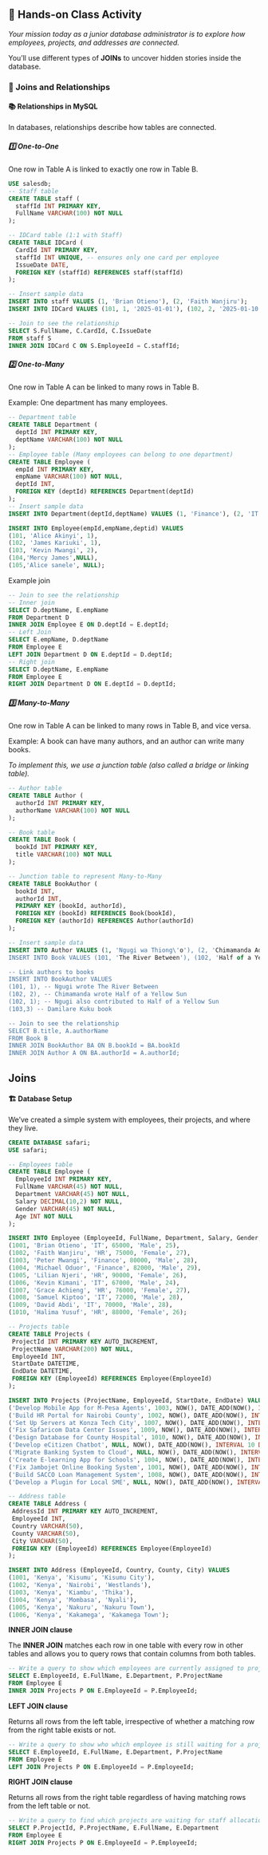 ## 🎯 Hands-on Class Activity
_Your mission today as a junior database administrator is to explore how employees, projects, and addresses are connected._

You’ll use different types of **JOINs** to uncover hidden stories inside the database.
### 🚀 Joins and Relationships
#### 📚 Relationships in MySQL
In databases, relationships describe how tables are connected.
##### 1️⃣ One-to-One
One row in Table A is linked to exactly one row in Table B.
```sql
USE salesdb;
-- Staff table
CREATE TABLE staff (
  staffId INT PRIMARY KEY,
  FullName VARCHAR(100) NOT NULL
);

-- IDCard table (1:1 with Staff)
CREATE TABLE IDCard (
  CardId INT PRIMARY KEY,
  staffId INT UNIQUE, -- ensures only one card per employee
  IssueDate DATE,
  FOREIGN KEY (staffId) REFERENCES staff(staffId)
);

-- Insert sample data
INSERT INTO staff VALUES (1, 'Brian Otieno'), (2, 'Faith Wanjiru');
INSERT INTO IDCard VALUES (101, 1, '2025-01-01'), (102, 2, '2025-01-10');

-- Join to see the relationship
SELECT S.FullName, C.CardId, C.IssueDate
FROM staff S
INNER JOIN IDCard C ON S.EmployeeId = C.staffId;

```
##### 2️⃣ One-to-Many

One row in Table A can be linked to many rows in Table B.

Example: One department has many employees.
```sql
-- Department table
CREATE TABLE Department (
  deptId INT PRIMARY KEY,
  deptName VARCHAR(100) NOT NULL
);
-- Employee table (Many employees can belong to one department)
CREATE TABLE Employee (
  empId INT PRIMARY KEY,
  empName VARCHAR(100) NOT NULL,
  deptId INT,
  FOREIGN KEY (deptId) REFERENCES Department(deptId)
);
-- Insert sample data
INSERT INTO Department(deptId,deptName) VALUES (1, 'Finance'), (2, 'IT');

INSERT INTO Employee(empId,empName,deptid) VALUES 
(101, 'Alice Akinyi', 1),
(102, 'James Kariuki', 1),
(103, 'Kevin Mwangi', 2),
(104,'Mercy James',NULL),
(105,'Alice sanele', NULL);
```
Example join
```sql
-- Join to see the relationship
-- Inner join 
SELECT D.deptName, E.empName
FROM Department D
INNER JOIN Employee E ON D.deptId = E.deptId;
-- Left Join
SELECT E.empName, D.deptName
FROM Employee E
LEFT JOIN Department D ON E.deptId = D.deptId;
-- Right join
SELECT D.deptName, E.empName
FROM Employee E
RIGHT JOIN Department D ON E.deptId = D.deptId;
```
##### 3️⃣ Many-to-Many

One row in Table A can be linked to many rows in Table B, and vice versa.

Example: A book can have many authors, and an author can write many books.

_To implement this, we use a junction table (also called a bridge or linking table)._
```sql
-- Author table
CREATE TABLE Author (
  authorId INT PRIMARY KEY,
  authorName VARCHAR(100) NOT NULL
);

-- Book table
CREATE TABLE Book (
  bookId INT PRIMARY KEY,
  title VARCHAR(100) NOT NULL
);

-- Junction table to represent Many-to-Many
CREATE TABLE BookAuthor (
  bookId INT,
  authorId INT,
  PRIMARY KEY (bookId, authorId),
  FOREIGN KEY (bookId) REFERENCES Book(bookId),
  FOREIGN KEY (authorId) REFERENCES Author(authorId)
);

-- Insert sample data
INSERT INTO Author VALUES (1, 'Ngugi wa Thiong\'o'), (2, 'Chimamanda Adichie'),(3,'Damilare Kuku');
INSERT INTO Book VALUES (101, 'The River Between'), (102, 'Half of a Yellow Sun'),(103,'Nearly all men in Lagos are Mad');

-- Link authors to books
INSERT INTO BookAuthor VALUES 
(101, 1), -- Ngugi wrote The River Between
(102, 2), -- Chimamanda wrote Half of a Yellow Sun
(102, 1); -- Ngugi also contributed to Half of a Yellow Sun
(103,3) -- Damilare Kuku book

-- Join to see the relationship
SELECT B.title, A.authorName
FROM Book B
INNER JOIN BookAuthor BA ON B.bookId = BA.bookId
INNER JOIN Author A ON BA.authorId = A.authorId;

```
## Joins
#### 🏗️ Database Setup
We’ve created a simple system with employees, their projects, and where they live.
```sql
CREATE DATABASE safari;
USE safari;

-- Employees table
CREATE TABLE Employee (
  EmployeeId INT PRIMARY KEY,
  FullName VARCHAR(45) NOT NULL,
  Department VARCHAR(45) NOT NULL,
  Salary DECIMAL(10,2) NOT NULL,
  Gender VARCHAR(45) NOT NULL,
  Age INT NOT NULL
);

INSERT INTO Employee (EmployeeId, FullName, Department, Salary, Gender, Age) VALUES 
(1001, 'Brian Otieno', 'IT', 65000, 'Male', 25),
(1002, 'Faith Wanjiru', 'HR', 75000, 'Female', 27),
(1003, 'Peter Mwangi', 'Finance', 80000, 'Male', 28),
(1004, 'Michael Oduor', 'Finance', 82000, 'Male', 29),
(1005, 'Lilian Njeri', 'HR', 90000, 'Female', 26),
(1006, 'Kevin Kimani', 'IT', 67000, 'Male', 24),
(1007, 'Grace Achieng', 'HR', 76000, 'Female', 27),
(1008, 'Samuel Kiptoo', 'IT', 72000, 'Male', 28),
(1009, 'David Abdi', 'IT', 70000, 'Male', 28),
(1010, 'Halima Yusuf', 'HR', 88000, 'Female', 26);

-- Projects table
CREATE TABLE Projects (
 ProjectId INT PRIMARY KEY AUTO_INCREMENT,
 ProjectName VARCHAR(200) NOT NULL,
 EmployeeId INT,
 StartDate DATETIME,
 EndDate DATETIME,
 FOREIGN KEY (EmployeeId) REFERENCES Employee(EmployeeId)
);

INSERT INTO Projects (ProjectName, EmployeeId, StartDate, EndDate) VALUES 
('Develop Mobile App for M-Pesa Agents', 1003, NOW(), DATE_ADD(NOW(), INTERVAL 30 DAY)),
('Build HR Portal for Nairobi County', 1002, NOW(), DATE_ADD(NOW(), INTERVAL 45 DAY)),
('Set Up Servers at Konza Tech City', 1007, NOW(), DATE_ADD(NOW(), INTERVAL 45 DAY)),
('Fix Safaricom Data Center Issues', 1009, NOW(), DATE_ADD(NOW(), INTERVAL 7 DAY)),
('Design Database for County Hospital', 1010, NOW(), DATE_ADD(NOW(), INTERVAL 15 DAY)),
('Develop eCitizen Chatbot', NULL, NOW(), DATE_ADD(NOW(), INTERVAL 10 DAY)),
('Migrate Banking System to Cloud', NULL, NOW(), DATE_ADD(NOW(), INTERVAL 5 DAY)),
('Create E-learning App for Schools', 1004, NOW(), DATE_ADD(NOW(), INTERVAL 30 DAY)),
('Fix Jambojet Online Booking System', 1001, NOW(), DATE_ADD(NOW(), INTERVAL 7 DAY)),
('Build SACCO Loan Management System', 1008, NOW(), DATE_ADD(NOW(), INTERVAL 15 DAY)),
('Develop a Plugin for Local SME', NULL, NOW(), DATE_ADD(NOW(), INTERVAL 10 DAY));

-- Address table
CREATE TABLE Address (
 AddressId INT PRIMARY KEY AUTO_INCREMENT,
 EmployeeId INT,
 Country VARCHAR(50),
 County VARCHAR(50),
 City VARCHAR(50),
 FOREIGN KEY (EmployeeId) REFERENCES Employee(EmployeeId)
);

INSERT INTO Address (EmployeeId, Country, County, City) VALUES 
(1001, 'Kenya', 'Kisumu', 'Kisumu City'),
(1002, 'Kenya', 'Nairobi', 'Westlands'),
(1003, 'Kenya', 'Kiambu', 'Thika'),
(1004, 'Kenya', 'Mombasa', 'Nyali'),
(1005, 'Kenya', 'Nakuru', 'Nakuru Town'),
(1006, 'Kenya', 'Kakamega', 'Kakamega Town');

```
**INNER JOIN clause**

The **INNER JOIN** matches each row in one table with every row in other tables and allows you to query rows that contain columns from both tables.


```sql
-- Write a query to show which employees are currently assigned to projects.
SELECT E.EmployeeId, E.FullName, E.Department, P.ProjectName
FROM Employee E
INNER JOIN Projects P ON E.EmployeeId = P.EmployeeId;
```

**LEFT JOIN clause**

Returns all rows from the left table, irrespective of whether a matching row from the right table exists or not.

```sql
-- Write a query to show who which employee is still waiting for a project assignment.
SELECT E.EmployeeId, E.FullName, E.Department, P.ProjectName
FROM Employee E
LEFT JOIN Projects P ON E.EmployeeId = P.EmployeeId;
```

**RIGHT JOIN clause**

Returns all rows from the right table regardless of having matching rows from the left table or not.

```sql
-- Write a query to find which projects are waiting for staff allocation.
SELECT P.ProjectId, P.ProjectName, E.FullName, E.Department
FROM Employee E
RIGHT JOIN Projects P ON E.EmployeeId = P.EmployeeId;
```

